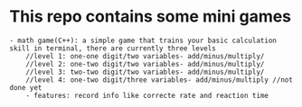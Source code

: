 # This repo contains some mini games
    - math game(C++): a simple game that trains your basic calculation skill in terminal, there are currently three levels
        //level 1: one-one digit/two variables- add/minus/multiply/
        //level 2: one-two digit/two variables- add/minus/multiply/
        //level 3: two-two digit/two variables- add/minus/multiply/
        //level 4: one-two digit/three variables- add/minus/multiply //not done yet
        - features: record info like correcte rate and reaction time